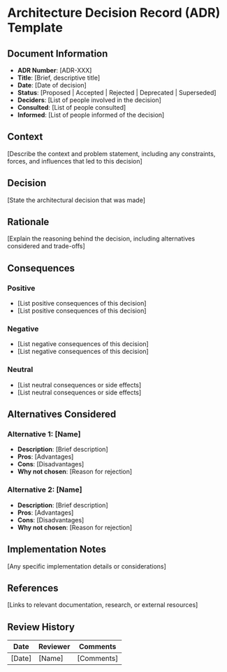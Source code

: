# Architecture Decision Record (ADR) Template

## Document Information
- **ADR Number**: [ADR-XXX]
- **Title**: [Brief, descriptive title]
- **Date**: [Date of decision]
- **Status**: [Proposed | Accepted | Rejected | Deprecated | Superseded]
- **Deciders**: [List of people involved in the decision]
- **Consulted**: [List of people consulted]
- **Informed**: [List of people informed of the decision]

## Context
[Describe the context and problem statement, including any constraints, forces, and influences that led to this decision]

## Decision
[State the architectural decision that was made]

## Rationale
[Explain the reasoning behind the decision, including alternatives considered and trade-offs]

## Consequences
### Positive
- [List positive consequences of this decision]
- [List positive consequences of this decision]

### Negative
- [List negative consequences of this decision]
- [List negative consequences of this decision]

### Neutral
- [List neutral consequences or side effects]
- [List neutral consequences or side effects]

## Alternatives Considered
### Alternative 1: [Name]
- **Description**: [Brief description]
- **Pros**: [Advantages]
- **Cons**: [Disadvantages]
- **Why not chosen**: [Reason for rejection]

### Alternative 2: [Name]
- **Description**: [Brief description]
- **Pros**: [Advantages]
- **Cons**: [Disadvantages]
- **Why not chosen**: [Reason for rejection]

## Implementation Notes
[Any specific implementation details or considerations]

## References
[Links to relevant documentation, research, or external resources]

## Review History
| Date | Reviewer | Comments |
|------|----------|----------|
| [Date] | [Name] | [Comments] |
